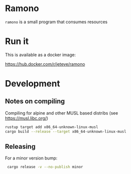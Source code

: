 # Ramono

```ramono``` is a small program that consumes resources

# Run it

This is available as a docker image:

https://hub.docker.com/r/jeteve/ramono


# Development

## Notes on compiling

Compiling for alpine and other MUSL based distribs (see https://musl.libc.org/)

```sh
rustup target add x86_64-unknown-linux-musl
cargo build --release --target x86_64-unknown-linux-musl
```

## Releasing

For a minor version bump:
```sh
 cargo release -v --no-publish minor
```
